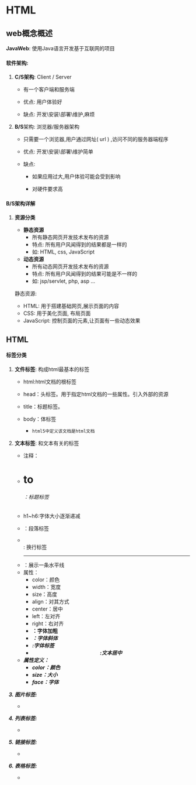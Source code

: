 # HTML

## web概念概述

**JavaWeb**:  使用Java语言开发基于互联网的项目

#### 软件架构:

1. **C/S架构**: Client / Server 

   * 有一个客户端和服务端

   * 优点:  用户体验好

   * 缺点:  开发\安装\部署\维护,麻烦

2. **B/S**架构: 浏览器/服务器架构

   * 只需要一个浏览器,用户通过网址( url ) ,访问不同的服务器端程序 

   * 优点: 开发\安装\部署\维护简单

   * 缺点:  

     * 如果应用过大,用户体验可能会受到影响

     * 对硬件要求高

#### B/S架构详解

1. **资源分类**

   * **静态资源**
     * 所有静态网页开发技术发布的资源
     * 特点: 所有用户风闻得到的结果都是一样的
     * 如: HTML, css, JavaScript
   * **动态资源**
     * 所有动态网页开发技术发布的资源
     * 特点: 所有用户风闻得到的结果可能是不一样的
     * 如: jsp/servlet, php, asp ...

    静态资源:

   * HTML: 用于搭建基础网页,展示页面的内容
   * CSS: 用于美化页面, 布局页面
   * JavaScript: 控制页面的元素,让页面有一些动态效果

   

## HTML

#### 标签分类

1. **文件标签**:  构成html最基本的标签

   * html:html文档的根标签

   * head：头标签。用于指定html文档的一些属性。引入外部的资源

   * title：标题标签。

   * body：体标签

     * ```html
       html5中定义该文档是html文档
       ```

2. **文本标签**: 和文本有关的标签

   * 注释：<!-- 注释内容 -->
   * <h1> to <h6>：标题标签
   * h1~h6:字体大小逐渐递减
   * <p>：段落标签
   * <br> : 换行标签
   * <hr>：展示一条水平线
   * 属性：
     * color：颜色
     * width：宽度
     * size：高度
     * align：对其方式
     * center：居中
     * left：左对齐
     * right：右对齐
     * <b>：字体加粗
     * <i>：字体斜体
     * <font>:字体标签
     * <center>:文本居中
   * 属性定义：
     * color：颜色
     * size：大小
     * face：字体

   

3. **图片标签**: 

   * 

4. **列表标签:** 

   * 

5. **链接标签**: 

   * 

6. **表格标签**: 

   * 